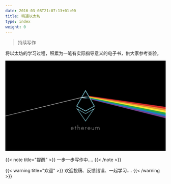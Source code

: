 ```yaml
---
date: 2016-03-08T21:07:13+01:00
title: 精通以太坊
type: index
weight: 0
---
```


> 持续写作

将以太坊的学习过程，积累为一笔有实际指导意义的电子书，供大家参考查验。

![ethereum](/images/ethereum.jpeg)


{{< note title="提醒" >}}
一步一步写作中....
{{< /note >}}


{{< warning title="欢迎" >}}
欢迎投稿、反馈错误、一起学习....
{{< /warning >}}